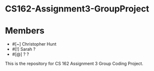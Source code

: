 # CS162-Assignment3-GroupProject

Members
=======
- #[~] Christopher Hunt
- #[!] Sarah ?
- #[@] ? ?


This is the repository for CS 162 Assignment 3 Group Coding Project.


